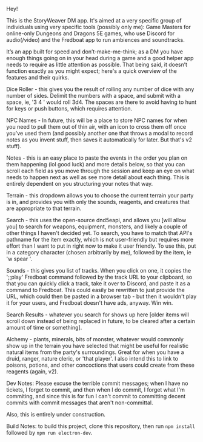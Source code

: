 Hey!

This is the StoryWeaver DM app. It's aimed at a very specific group of individuals using very specific tools (possibly only me): Game Masters for online-only Dungeons and Dragons 5E games, who use Discord for audio(/video) and the Fredboat app to run ambiences and soundtracks.

It’s an app built for speed and don’t-make-me-think; as a DM you have enough things going on in your head during a game and a good helper app needs to require as little attention as possible. That being said, it doesn’t function exactly as you might expect; here's a quick overview of the features and their quirks.

Dice Roller - this gives you the result of rolling any number of dice with any number of sides. Delimit the numbers with a space, and submit with a space, ie, '3 4 ' would roll 3d4. The spaces are there to avoid having to hunt for keys or push buttons, which requires attention.

NPC Names - In future, this will be a place to store NPC names for when you need to pull them out of thin air, with an icon to cross them off once you've used them (and possibly another one that throws a modal to record notes as you invent stuff, then saves it automatically for later. But that's v2 stuff).

Notes - this is an easy place to paste the events in the order you plan on them happening (lol good luck) and more details below, so that you can scroll each field as you move through the session and keep an eye on what needs to happen next as well as see more detail about each thing. This is entirely dependent on you structuring your notes that way.

Terrain - this dropdown allows you to choose the current terrain your party is in, and provides you with only the sounds, reagents, and creatures that are appropriate to that terrain.

Search - this uses the open-source dnd5eapi, and allows you [will allow you] to search for weapons, equipment, monsters, and likely a couple of other things I haven't decided yet. To search, you have to match that API's pathname for the item exactly, which is not user-friendly but requires more effort than I want to put in right now to make it user friendly. To use this, put in a category character (chosen arbitrarily by me), followed by the item, ie 'w spear '.

Sounds - this gives you list of tracks. When you click on one, it copies the ';;play' Fredboat command followed by the track URL to your clipboard, so that you can quickly click a track, take it over to Discord, and paste it as a command to Fredboat. This could easily be rewritten to just provide the URL, which could then be pasted in a browser tab - but then it wouldn't play it for your users, and Fredboat doesn't have ads, anyway. Win win.

Search Results - whatever you search for shows up here [older items will scroll down instead of being replaced in future, to be cleared after a certain amount of time or something].

Alchemy - plants, minerals, bits of monster, whatever would commonly show up in the terrain you have selected that might be useful for realistic natural items from the party's surroundings. Great for when you have a druid, ranger, nature cleric, or 'that player'. I also intend this to link to poisons, potions, and other concoctions that users could create from these reagents (again, v2).


Dev Notes:
Please excuse the terrible commit messages; when I have no tickets, I forget to commit, and then when I do commit, I forget what I'm commiting, and since this is for fun I can't commit to committing decent commits with commit messages that aren't non-committal.

Also, this is entirely under construction.

Build Notes:
to build this project, clone this repository, then run `npm install` followed by `npm run electron-dev`.